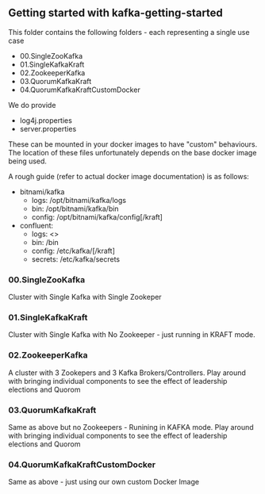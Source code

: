 ## Getting started with kafka-getting-started

This folder contains the following folders - each representing a single use case

* 00.SingleZooKafka
* 01.SingleKafkaKraft
* 02.ZookeeperKafka
* 03.QuorumKafkaKraft
* 04.QuorumKafkaKraftCustomDocker

We do provide
* log4j.properties
* server.properties 

These can be mounted in your docker images to have "custom" behaviours. 
The location of these files unfortunately depends on the base docker image being used. 

A rough guide (refer to actual docker image documentation) is as follows: 


* bitnami/kafka
    * logs: /opt/bitnami/kafka/logs
	* bin: /opt/bitnami/kafka/bin 
	* config: /opt/bitnami/kafka/config[/kraft]
* confluent: 
	* logs: <<by default logger is not to a file>> 
	* bin: /bin 
	* config: /etc/kafka/[/kraft]
	* secrets: /etc/kafka/secrets 

### 00.SingleZooKafka
Cluster with Single Kafka with Single Zookeper 

### 01.SingleKafkaKraft
Cluster with Single Kafka with No Zookeeper - just running in KRAFT mode. 

### 02.ZookeeperKafka
A cluster with 3 Zookepers and 3 Kafka Brokers/Controllers. Play around with bringing individual components to see the effect of leadership elections and Quorom 

### 03.QuorumKafkaKraft
Same as above but no Zookeepers - Runining in KAFKA mode. Play around with bringing individual components to see the effect of leadership elections and Quorom 

### 04.QuorumKafkaKraftCustomDocker
Same as above - just using our own custom Docker Image